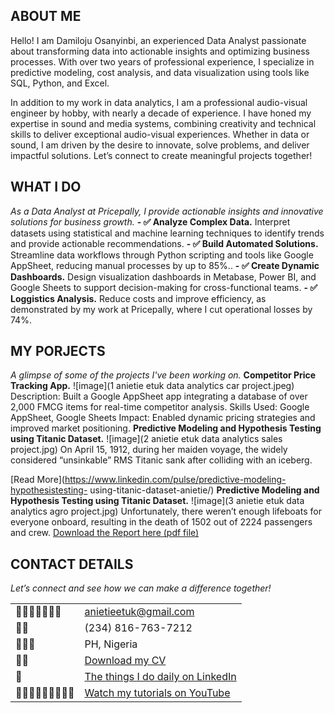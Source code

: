 <!--Section 1: Introduce your self-->
## ABOUT ME
Hello! I am Damiloju Osanyinbi, an experienced Data Analyst passionate about transforming data into actionable insights and optimizing business processes. With over two years of professional experience, I specialize in predictive modeling, cost analysis, and data visualization using tools like SQL, Python, and Excel.

In addition to my work in data analytics, I am a professional audio-visual engineer by hobby, with nearly a decade of experience. I have honed my expertise in sound and media systems, combining creativity and technical skills to deliver exceptional audio-visual experiences. Whether in data or sound, I am driven by the desire to innovate, solve problems, and deliver impactful solutions. Let’s connect to create meaningful projects together!
<!--Mention your top/relevant skills here - core and soft skills-->
## WHAT I DO
*As a Data Analyst at Pricepally, I provide actionable insights and innovative solutions for business growth.*
**- ✅ Analyze Complex Data.**
Interpret datasets using statistical and machine learning techniques to identify trends and provide actionable recommendations.
**- ✅ Build Automated Solutions.**
Streamline data workflows through Python scripting and tools like Google AppSheet, reducing manual processes by up to 85%..
**- ✅ Create Dynamic Dashboards.**
Design visualization dashboards in Metabase, Power BI, and Google Sheets to support decision-making for cross-functional teams.
**- ✅ Loggistics Analysis.**
Reduce costs and improve efficiency, as demonstrated by my work at Pricepally, where I cut operational losses by 74%.
<!--Section 2: List 3-4 key projects-->
## MY PORJECTS
*A glimpse of some of the projects I've been working on.*
**Competitor Price Tracking App.**
![image](1 anietie etuk data analytics car project.jpeg)
Description: Built a Google AppSheet app integrating a database of over 2,000 FMCG items for real-time competitor analysis.
Skills Used: Google AppSheet, Google Sheets
Impact: Enabled dynamic pricing strategies and improved market positioning.
**Predictive Modeling and Hypothesis Testing using Titanic Dataset.**
![image](2 anietie etuk data analytics sales project.jpg)
On April 15, 1912, during her maiden voyage, the widely considered
“unsinkable” RMS Titanic sank after colliding with an iceberg.

[Read More](https://www.linkedin.com/pulse/predictive-modeling-hypothesistesting-
using-titanic-dataset-anietie/)
**Predictive Modeling and Hypothesis Testing using Titanic Dataset.**
![image](3 anietie etuk data analytics agro project.jpg)
Unfortunately, there weren’t enough lifeboats for everyone onboard, resulting
in the death of 1502 out of 2224 passengers and crew.
<a href="17 How to Present Data to Executives by Anietie Etuk.pdf">Download
the Report here (pdf file)</a>
## CONTACT DETAILS
*Let’s connect and see how we can make a difference together!*
<table>
<tbody>
<tr>
<td>􊷗􊷘􊷙􊷚􊷛􊷝􊷜</td>
<td><a
href="mailto:anietieetuk@gmail.com">anietieetuk@gmail.com</a></td>
</tr>
<tr>
<td>􊶭􊶮</td>
<td>(234) 816-763-7212</td>
</tr>
<tr>
<td>􊵗􊵙􊵘</td>
<td>PH, Nigeria</td>
</tr>
<tr>
<td>􈄥􎆻</td>
<td><a
href="https://etuk123456.github.io/portfolio1/docs/Profile.pdf">Download my
CV</a></td>
</tr>
<tr>
<td>􈈏</td>
<td><a href="https://linkedin.com/in/etukanietie">The things I do daily
on LinkedIn</a></td>
</tr>
<tr>
<td>􊸼􊸽􊸾􊹂􊸿􊹃􊹄􊹀􊹁</td>
<td><a href="https://www.youtube.com/@LearnwithEtuk">Watch my tutorials
on YouTube</a></td>
</tr>
</tbody>
</table>
